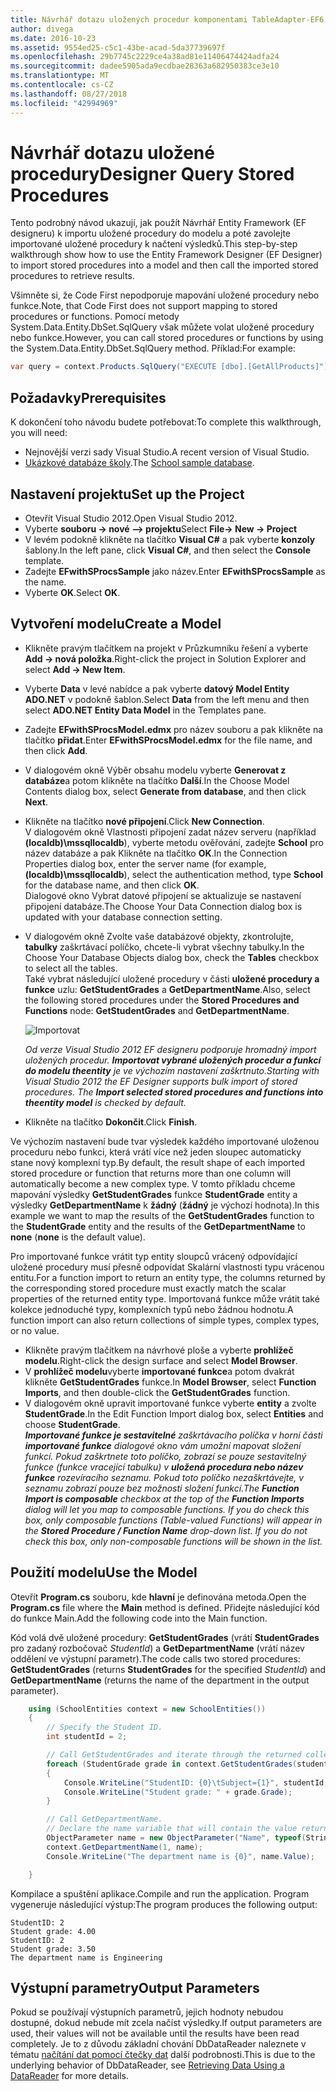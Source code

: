```yaml
---
title: Návrhář dotazu uložených procedur komponentami TableAdapter-EF6
author: divega
ms.date: 2016-10-23
ms.assetid: 9554ed25-c5c1-43be-acad-5da37739697f
ms.openlocfilehash: 29b7745c2229ce4a38ad81e11406474424adfa24
ms.sourcegitcommit: dadee5905ada9ecdbae28363a682950383ce3e10
ms.translationtype: MT
ms.contentlocale: cs-CZ
ms.lasthandoff: 08/27/2018
ms.locfileid: "42994969"
---
```

# <a name="designer-query-stored-procedures"></a><span data-ttu-id="e9134-102">Návrhář dotazu uložené procedury</span><span class="sxs-lookup"><span data-stu-id="e9134-102">Designer Query Stored Procedures</span></span>
<span data-ttu-id="e9134-103">Tento podrobný návod ukazují, jak použít Návrhář Entity Framework (EF designeru) k importu uložené procedury do modelu a poté zavolejte importované uložené procedury k načtení výsledků.</span><span class="sxs-lookup"><span data-stu-id="e9134-103">This step-by-step walkthrough show how to use the Entity Framework Designer (EF Designer) to import stored procedures into a model and then call the imported stored procedures to retrieve results.</span></span> 

<span data-ttu-id="e9134-104">Všimněte si, že Code First nepodporuje mapování uložené procedury nebo funkce.</span><span class="sxs-lookup"><span data-stu-id="e9134-104">Note, that Code First does not support mapping to stored procedures or functions.</span></span> <span data-ttu-id="e9134-105">Pomocí metody System.Data.Entity.DbSet.SqlQuery však můžete volat uložené procedury nebo funkce.</span><span class="sxs-lookup"><span data-stu-id="e9134-105">However, you can call stored procedures or functions by using the System.Data.Entity.DbSet.SqlQuery method.</span></span> <span data-ttu-id="e9134-106">Příklad:</span><span class="sxs-lookup"><span data-stu-id="e9134-106">For example:</span></span>
``` csharp
var query = context.Products.SqlQuery("EXECUTE [dbo].[GetAllProducts]")`;
```

## <a name="prerequisites"></a><span data-ttu-id="e9134-107">Požadavky</span><span class="sxs-lookup"><span data-stu-id="e9134-107">Prerequisites</span></span>

<span data-ttu-id="e9134-108">K dokončení toho návodu budete potřebovat:</span><span class="sxs-lookup"><span data-stu-id="e9134-108">To complete this walkthrough, you will need:</span></span>

- <span data-ttu-id="e9134-109">Nejnovější verzi sady Visual Studio.</span><span class="sxs-lookup"><span data-stu-id="e9134-109">A recent version of Visual Studio.</span></span>
- <span data-ttu-id="e9134-110">[Ukázkové databáze školy](~/ef6/resources/school-database.md).</span><span class="sxs-lookup"><span data-stu-id="e9134-110">The [School sample database](~/ef6/resources/school-database.md).</span></span>

## <a name="set-up-the-project"></a><span data-ttu-id="e9134-111">Nastavení projektu</span><span class="sxs-lookup"><span data-stu-id="e9134-111">Set up the Project</span></span>

-   <span data-ttu-id="e9134-112">Otevřít Visual Studio 2012.</span><span class="sxs-lookup"><span data-stu-id="e9134-112">Open Visual Studio 2012.</span></span>
-   <span data-ttu-id="e9134-113">Vyberte **souboru -&gt; nové –&gt; projektu**</span><span class="sxs-lookup"><span data-stu-id="e9134-113">Select **File-&gt; New -&gt; Project**</span></span>
-   <span data-ttu-id="e9134-114">V levém podokně klikněte na tlačítko **Visual C\#** a pak vyberte **konzoly** šablony.</span><span class="sxs-lookup"><span data-stu-id="e9134-114">In the left pane, click **Visual C\#**, and then select the **Console** template.</span></span>
-   <span data-ttu-id="e9134-115">Zadejte **EFwithSProcsSample** jako název.</span><span class="sxs-lookup"><span data-stu-id="e9134-115">Enter **EFwithSProcsSample** as the name.</span></span>
-   <span data-ttu-id="e9134-116">Vyberte **OK**.</span><span class="sxs-lookup"><span data-stu-id="e9134-116">Select **OK**.</span></span>

## <a name="create-a-model"></a><span data-ttu-id="e9134-117">Vytvoření modelu</span><span class="sxs-lookup"><span data-stu-id="e9134-117">Create a Model</span></span>

-   <span data-ttu-id="e9134-118">Klikněte pravým tlačítkem na projekt v Průzkumníku řešení a vyberte **Add -&gt; nová položka**.</span><span class="sxs-lookup"><span data-stu-id="e9134-118">Right-click the project in Solution Explorer and select **Add -&gt; New Item**.</span></span>
-   <span data-ttu-id="e9134-119">Vyberte **Data** v levé nabídce a pak vyberte **datový Model Entity ADO.NET** v podokně šablon.</span><span class="sxs-lookup"><span data-stu-id="e9134-119">Select **Data** from the left menu and then select **ADO.NET Entity Data Model** in the Templates pane.</span></span>
-   <span data-ttu-id="e9134-120">Zadejte **EFwithSProcsModel.edmx** pro název souboru a pak klikněte na tlačítko **přidat**.</span><span class="sxs-lookup"><span data-stu-id="e9134-120">Enter **EFwithSProcsModel.edmx** for the file name, and then click **Add**.</span></span>
-   <span data-ttu-id="e9134-121">V dialogovém okně Výběr obsahu modelu vyberte **Generovat z databáze**a potom klikněte na tlačítko **Další**.</span><span class="sxs-lookup"><span data-stu-id="e9134-121">In the Choose Model Contents dialog box, select **Generate from database**, and then click **Next**.</span></span>
-   <span data-ttu-id="e9134-122">Klikněte na tlačítko **nové připojení**.</span><span class="sxs-lookup"><span data-stu-id="e9134-122">Click **New Connection**.</span></span>  
    <span data-ttu-id="e9134-123">V dialogovém okně Vlastnosti připojení zadat název serveru (například **(localdb)\\mssqllocaldb**), vyberte metodu ověřování, zadejte **School** pro název databáze a pak Klikněte na tlačítko **OK**.</span><span class="sxs-lookup"><span data-stu-id="e9134-123">In the Connection Properties dialog box, enter the server name (for example, **(localdb)\\mssqllocaldb**), select the authentication method, type **School** for the database name, and then click **OK**.</span></span>  
    <span data-ttu-id="e9134-124">Dialogové okno Vybrat datové připojení se aktualizuje se nastavení připojení databáze.</span><span class="sxs-lookup"><span data-stu-id="e9134-124">The Choose Your Data Connection dialog box is updated with your database connection setting.</span></span>
-   <span data-ttu-id="e9134-125">V dialogovém okně Zvolte vaše databázové objekty, zkontrolujte, **tabulky** zaškrtávací políčko, chcete-li vybrat všechny tabulky.</span><span class="sxs-lookup"><span data-stu-id="e9134-125">In the Choose Your Database Objects dialog box, check the **Tables** checkbox to select all the tables.</span></span>  
    <span data-ttu-id="e9134-126">Také vybrat následující uložené procedury v části **uložené procedury a funkce** uzlu: **GetStudentGrades** a **GetDepartmentName**.</span><span class="sxs-lookup"><span data-stu-id="e9134-126">Also, select the following stored procedures under the **Stored Procedures and Functions** node: **GetStudentGrades** and **GetDepartmentName**.</span></span> 

    ![Importovat](~/ef6/media/import.jpg)

    <span data-ttu-id="e9134-128">*Od verze Visual Studio 2012 EF designeru podporuje hromadný import uložených procedur. **Importovat vybrané uložených procedur a funkcí do modelu theentity** je ve výchozím nastavení zaškrtnuto.*</span><span class="sxs-lookup"><span data-stu-id="e9134-128">*Starting with Visual Studio 2012 the EF Designer supports bulk import of stored procedures. The **Import selected stored procedures and functions into theentity model** is checked by default.*</span></span>
-   <span data-ttu-id="e9134-129">Klikněte na tlačítko **Dokončit**.</span><span class="sxs-lookup"><span data-stu-id="e9134-129">Click **Finish**.</span></span>

<span data-ttu-id="e9134-130">Ve výchozím nastavení bude tvar výsledek každého importované uloženou proceduru nebo funkci, která vrátí více než jeden sloupec automaticky stane nový komplexní typ.</span><span class="sxs-lookup"><span data-stu-id="e9134-130">By default, the result shape of each imported stored procedure or function that returns more than one column will automatically become a new complex type.</span></span> <span data-ttu-id="e9134-131">V tomto příkladu chceme mapování výsledky **GetStudentGrades** funkce **StudentGrade** entity a výsledky **GetDepartmentName** k **žádný** (**žádný** je výchozí hodnota).</span><span class="sxs-lookup"><span data-stu-id="e9134-131">In this example we want to map the results of the **GetStudentGrades** function to the **StudentGrade** entity and the results of the **GetDepartmentName** to **none** (**none** is the default value).</span></span>

<span data-ttu-id="e9134-132">Pro importované funkce vrátit typ entity sloupců vrácený odpovídající uložené procedury musí přesně odpovídat Skalární vlastnosti typu vrácenou entitu.</span><span class="sxs-lookup"><span data-stu-id="e9134-132">For a function import to return an entity type, the columns returned by the corresponding stored procedure must exactly match the scalar properties of the returned entity type.</span></span> <span data-ttu-id="e9134-133">Importovaná funkce může vrátit také kolekce jednoduché typy, komplexních typů nebo žádnou hodnotu.</span><span class="sxs-lookup"><span data-stu-id="e9134-133">A function import can also return collections of simple types, complex types, or no value.</span></span>

-   <span data-ttu-id="e9134-134">Klikněte pravým tlačítkem na návrhové ploše a vyberte **prohlížeč modelu**.</span><span class="sxs-lookup"><span data-stu-id="e9134-134">Right-click the design surface and select **Model Browser**.</span></span>
-   <span data-ttu-id="e9134-135">V **prohlížeč modelu**vyberte **importované funkce**a potom dvakrát klikněte **GetStudentGrades** funkce.</span><span class="sxs-lookup"><span data-stu-id="e9134-135">In **Model Browser**, select **Function Imports**, and then double-click the **GetStudentGrades** function.</span></span>
-   <span data-ttu-id="e9134-136">V dialogovém okně upravit importované funkce vyberte **entity** a zvolte **StudentGrade**.</span><span class="sxs-lookup"><span data-stu-id="e9134-136">In the Edit Function Import dialog box, select **Entities** and choose **StudentGrade**.</span></span>  
    <span data-ttu-id="e9134-137">***Importované funkce je sestavitelné** zaškrtávacího políčka v horní části **importované funkce** dialogové okno vám umožní mapovat složení funkcí. Pokud zaškrtnete toto políčko, zobrazí se pouze sestavitelný funkce (funkce vracející tabulku) v **uložená procedura nebo název funkce** rozevíracího seznamu. Pokud toto políčko nezaškrtávejte, v seznamu zobrazí pouze bez možnosti složení funkcí.*</span><span class="sxs-lookup"><span data-stu-id="e9134-137">*The **Function Import is composable** checkbox at the top of the **Function Imports** dialog will let you map to composable functions. If you do check this box, only composable functions (Table-valued Functions) will appear in the **Stored Procedure / Function Name** drop-down list. If you do not check this box, only non-composable functions will be shown in the list.*</span></span>

## <a name="use-the-model"></a><span data-ttu-id="e9134-138">Použití modelu</span><span class="sxs-lookup"><span data-stu-id="e9134-138">Use the Model</span></span>

<span data-ttu-id="e9134-139">Otevřít **Program.cs** souboru, kde **hlavní** je definována metoda.</span><span class="sxs-lookup"><span data-stu-id="e9134-139">Open the **Program.cs** file where the **Main** method is defined.</span></span> <span data-ttu-id="e9134-140">Přidejte následující kód do funkce Main.</span><span class="sxs-lookup"><span data-stu-id="e9134-140">Add the following code into the Main function.</span></span>

<span data-ttu-id="e9134-141">Kód volá dvě uložené procedury: **GetStudentGrades** (vrátí **StudentGrades** pro zadaný rozbočovač *StudentId*) a **GetDepartmentName** (vrátí název oddělení ve výstupní parametr).</span><span class="sxs-lookup"><span data-stu-id="e9134-141">The code calls two stored procedures: **GetStudentGrades** (returns **StudentGrades** for the specified *StudentId*) and **GetDepartmentName** (returns the name of the department in the output parameter).</span></span>  

``` csharp
    using (SchoolEntities context = new SchoolEntities())
    {
        // Specify the Student ID.
        int studentId = 2;

        // Call GetStudentGrades and iterate through the returned collection.
        foreach (StudentGrade grade in context.GetStudentGrades(studentId))
        {
            Console.WriteLine("StudentID: {0}\tSubject={1}", studentId, grade.Subject);
            Console.WriteLine("Student grade: " + grade.Grade);
        }

        // Call GetDepartmentName.
        // Declare the name variable that will contain the value returned by the output parameter.
        ObjectParameter name = new ObjectParameter("Name", typeof(String));
        context.GetDepartmentName(1, name);
        Console.WriteLine("The department name is {0}", name.Value);

    }
```

<span data-ttu-id="e9134-142">Kompilace a spuštění aplikace.</span><span class="sxs-lookup"><span data-stu-id="e9134-142">Compile and run the application.</span></span> <span data-ttu-id="e9134-143">Program vygeneruje následující výstup:</span><span class="sxs-lookup"><span data-stu-id="e9134-143">The program produces the following output:</span></span>

```
StudentID: 2
Student grade: 4.00
StudentID: 2
Student grade: 3.50
The department name is Engineering
```

<a name="output-parameters"></a><span data-ttu-id="e9134-144">Výstupní parametry</span><span class="sxs-lookup"><span data-stu-id="e9134-144">Output Parameters</span></span>
-----------------

<span data-ttu-id="e9134-145">Pokud se používají výstupních parametrů, jejich hodnoty nebudou dostupné, dokud nebude mít zcela načíst výsledky.</span><span class="sxs-lookup"><span data-stu-id="e9134-145">If output parameters are used, their values will not be available until the results have been read completely.</span></span> <span data-ttu-id="e9134-146">Je to z důvodu základní chování DbDataReader naleznete v tématu [načítání dat pomocí čtečky dat](http://go.microsoft.com/fwlink/?LinkID=398589) další podrobnosti.</span><span class="sxs-lookup"><span data-stu-id="e9134-146">This is due to the underlying behavior of DbDataReader, see [Retrieving Data Using a DataReader](http://go.microsoft.com/fwlink/?LinkID=398589) for more details.</span></span>
